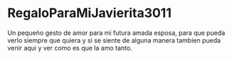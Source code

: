 # RegaloParaMiJavierita3011
Un pequeño gesto de amor para mi futura amada esposa, para que pueda verlo siempre que quiera y si se siente de alguna manera tambien pueda venir aqui y ver como es que la amo tanto.
